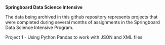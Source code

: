 <B>Springboard Data Science Intensive</B>

The data being archived in this github repository represents projects that were completed during several months of assignments in the Springboard Data Science Intensive Program.

Project 1 -
Using Python Pandas to work with JSON and XML files 
